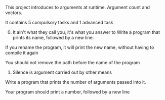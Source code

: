 This project introduces to arguments at runtime. Argument count and vectors.

It contains 5 compulsory tasks and 1 advanced task

0. It ain't what they call you, it's what you answer to
   Write a program that prints its name, followed by a new line.
   


If you rename the program, it will print the new name, without having to compile it again

You should not remove the path before the name of the program

1. Silence is argument carried out by other means

Write a program that prints the number of arguments passed into it.



Your program should print a number, followed by a new line